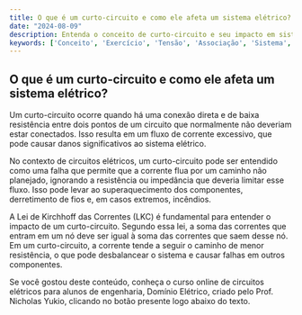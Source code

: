 ```yaml
---
title: O que é um curto-circuito e como ele afeta um sistema elétrico?
date: "2024-08-09"
description: Entenda o conceito de curto-circuito e seu impacto em sistemas elétricos.
keywords: ['Conceito', 'Exercício', 'Tensão', 'Associação', 'Sistema', 'Curto-circuito', 'Kirchhoff']
---
```


## O que é um curto-circuito e como ele afeta um sistema elétrico?

Um curto-circuito ocorre quando há uma conexão direta e de baixa resistência entre dois pontos de um circuito que normalmente não deveriam estar conectados. Isso resulta em um fluxo de corrente excessivo, que pode causar danos significativos ao sistema elétrico. 

No contexto de circuitos elétricos, um curto-circuito pode ser entendido como uma falha que permite que a corrente flua por um caminho não planejado, ignorando a resistência ou impedância que deveria limitar esse fluxo. Isso pode levar ao superaquecimento dos componentes, derretimento de fios e, em casos extremos, incêndios.

A Lei de Kirchhoff das Correntes (LKC) é fundamental para entender o impacto de um curto-circuito. Segundo essa lei, a soma das correntes que entram em um nó deve ser igual à soma das correntes que saem desse nó. Em um curto-circuito, a corrente tende a seguir o caminho de menor resistência, o que pode desbalancear o sistema e causar falhas em outros componentes.

Se você gostou deste conteúdo, conheça o curso online de circuitos elétricos para alunos de engenharia, Domínio Elétrico, criado pelo Prof. Nicholas Yukio, clicando no botão presente logo abaixo do texto.